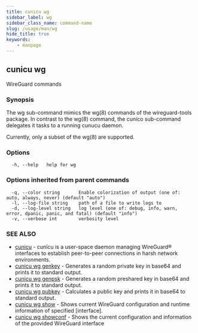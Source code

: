 ```yaml
---
title: cunicu wg
sidebar_label: wg
sidebar_class_name: command-name
slug: /usage/man/wg
hide_title: true
keywords:
    - manpage
---
```


## cunicu wg

WireGuard commands

### Synopsis

The wg sub-command mimics the wg(8) commands of the wireguard-tools package.
In contrast to the wg(8) command, the cunico sub-command delegates it tasks to a running cunucu daemon.

Currently, only a subset of the wg(8) are supported.

### Options

```
  -h, --help   help for wg
```

### Options inherited from parent commands

```
  -q, --color string       Enable colorization of output (one of: auto, always, never) (default "auto")
  -l, --log-file string    path of a file to write logs to
  -d, --log-level string   log level (one of: debug, info, warn, error, dpanic, panic, and fatal) (default "info")
  -v, --verbose int        verbosity level
```

### SEE ALSO

* [cunicu](cunicu.md)	 - cunīcu is a user-space daemon managing WireGuard® interfaces to establish peer-to-peer connections in harsh network environments.
* [cunicu wg genkey](cunicu_wg_genkey.md)	 - Generates a random private key in base64 and prints it to standard output.
* [cunicu wg genpsk](cunicu_wg_genpsk.md)	 - Generates a random preshared key in base64 and prints it to standard output.
* [cunicu wg pubkey](cunicu_wg_pubkey.md)	 - Calculates a public key and prints it in base64 to standard output.
* [cunicu wg show](cunicu_wg_show.md)	 - Shows current WireGuard configuration and runtime information of specified [interface].
* [cunicu wg showconf](cunicu_wg_showconf.md)	 - Shows the current configuration and information of the provided WireGuard interface

